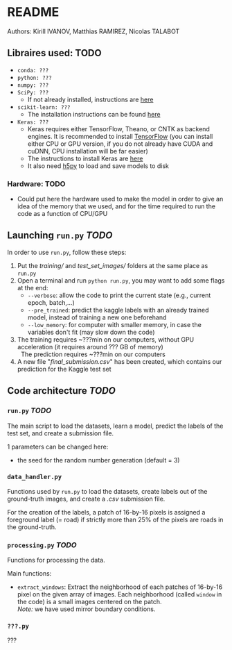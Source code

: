 # README
Authors: Kirill IVANOV, Matthias RAMIREZ, Nicolas TALABOT

## Libraires used: **TODO**
* `conda: ???`
* `python: ???`
* `numpy: ???`
* `SciPy: ???`
   * If not already installed, instructions are [here](https://www.scipy.org/install.html)
* `scikit-learn: ???`
   * The installation instructions can be found [here](http://scikit-learn.org/stable/install.html)
* `Keras: ???`
   * Keras requires either TensorFlow, Theano, or CNTK as backend engines. It is recommended to install [TensorFlow](https://www.tensorflow.org/install/) (you can install either CPU or GPU version, if you do not already have CUDA and cuDNN, CPU installation will be far easier)
   * The instructions to install Keras are [here](https://keras.io/#installation)
   * It also need [h5py](http://docs.h5py.org/en/latest/build.html) to load and save models to disk

### Hardware: **TODO**
* Could put here the hardware used to make the model in order to give an idea of the memory that we used, 
and for the time required to run the code as a function of CPU/GPU

## Launching `run.py` *TODO*
In order to use `run.py`, follow these steps:
1. Put the *training/* and *test_set_images/* folders at the same place as `run.py`
2. Open a terminal and run `python run.py`, you may want to add some flags at the end:
   * `--verbose`: allow the code to print the current state (e.g., current epoch, batch,...)
   * `--pre_trained`: predict the kaggle labels with an already trained model, instead of training a new one beforehand
   * `--low_memory`: for computer with smaller memory, in case the variables don't fit (may slow down the code)
3. The training requires ~???min on our computers, without GPU acceleration (it requires around ??? GB of memory)  
   The prediction requires ~???min on our computers
4. A new file "*final_submission.csv*" has been created, which contains our prediction for the Kaggle test set

## Code architecture *TODO*
### `run.py` *TODO*
The main script to load the datasets, learn a model, predict the labels of the test set, and create a submission file.

1 parameters can be changed here:
* the seed for the random number generation (default = 3)

### `data_handler.py`
Functions used by `run.py` to load the datasets, create labels out of the ground-truth images, and create a *.csv* submission file.

For the creation of the labels, a patch of 16-by-16 pixels is assigned a foreground label (= road) 
if strictly more than 25% of the pixels are roads in the ground-truth.

### `processing.py` *TODO*
Functions for processing the data.

Main functions:
* `extract_windows`: Extract the neighborhood of each patches of 16-by-16 pixel on the given array of images.
Each neighborhood (called `window` in the code) is a small images centered on the patch.  
*Note:* we have used mirror boundary conditions.

### `???.py`
???
